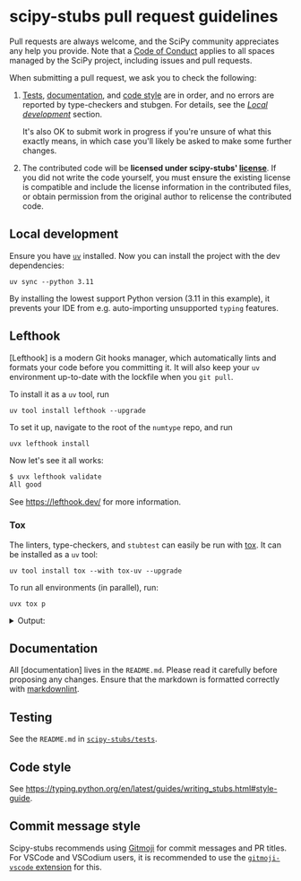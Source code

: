 # scipy-stubs pull request guidelines

Pull requests are always welcome, and the SciPy community appreciates any help you
provide. Note that a [Code of Conduct][coc] applies to all spaces managed by the
SciPy project, including issues and pull requests.

When submitting a pull request, we ask you to check the following:

1. [Tests](#testing), [documentation](#documentation), and [code style](#code-style)
   are in order, and no errors are reported by type-checkers and stubgen.
   For details, see the [*Local development*](#local-development) section.

   It's also OK to submit work in progress if you're unsure of what this exactly means,
   in which case you'll likely be asked to make some further changes.

1. The contributed code will be **licensed under scipy-stubs' [license]**.
   If you did not write the code yourself, you must ensure the existing license is
   compatible and include the license information in the contributed files, or obtain
   permission from the original author to relicense the contributed code.

## Local development

Ensure you have [`uv`](https://docs.astral.sh/uv/getting-started/installation/)
installed. Now you can install the project with the dev dependencies:

```shell
uv sync --python 3.11
```

By installing the lowest support Python version (3.11 in this example), it prevents
your IDE from e.g. auto-importing unsupported `typing` features.

## Lefthook

[Lefthook] is a modern Git hooks manager, which automatically lints and formats
your code before you committing it. It will also keep your `uv` environment
up-to-date with the lockfile when you `git pull`.

To install it as a `uv` tool, run

```shell
uv tool install lefthook --upgrade
```

To set it up, navigate to the root of the `numtype` repo, and run

```shell
uvx lefthook install
```

Now let's see it all works:

```bash
$ uvx lefthook validate
All good
```

See <https://lefthook.dev/> for more information.

### Tox

The linters, type-checkers, and `stubtest` can easily be run with
[tox](https://github.com/tox-dev/tox). It can be installed as a `uv` tool:

```shell
uv tool install tox --with tox-uv --upgrade
```

To run all environments (in parallel), run:

```shell
uvx tox p
```

<details>
<summary>Output:</summary>

```plaintext
lint: OK ✔ in 0.6 seconds
pyright: OK ✔ in 11.97 seconds
mypy: OK ✔ in 16.69 seconds
3.11: OK ✔ in 18.05 seconds
3.12: OK ✔ in 22.94 seconds
  lint: OK (0.60=setup[0.30]+cmd[0.16,0.11,0.04] seconds)
  pyright: OK (11.97=setup[0.30]+cmd[11.67] seconds)
  mypy: OK (16.69=setup[0.30]+cmd[16.39] seconds)
  3.13: OK (25.80=setup[0.30]+cmd[25.51] seconds)
  3.12: OK (22.94=setup[0.29]+cmd[22.64] seconds)
  3.11: OK (18.05=setup[0.30]+cmd[17.75] seconds)
  congratulations :) (25.84 seconds)
```

</details>

## Documentation

All [documentation] lives in the `README.md`. Please read it carefully before proposing
any changes. Ensure that the markdown is formatted correctly with
[markdownlint](https://github.com/DavidAnson/markdownlint).

## Testing

See the `README.md` in [`scipy-stubs/tests`][tests].

## Code style

See <https://typing.python.org/en/latest/guides/writing_stubs.html#style-guide>.

## Commit message style

Scipy-stubs recommends using [Gitmoji](https://gitmoji.dev/) for commit messages and PR
titles. For VSCode and VSCodium users, it is recommended to use the
[`gitmoji-vscode` extension](https://github.com/seatonjiang/gitmoji-vscode) for this.

[coc]: https://docs.scipy.org/doc/scipy/dev/conduct/code_of_conduct.html
[license]: https://github.com/scipy/scipy-stubs/blob/master/LICENSE
[tests]: https://github.com/scipy/scipy-stubs/tree/master/tests
